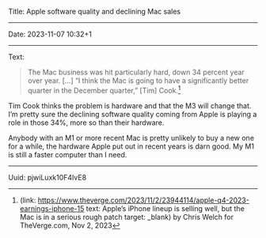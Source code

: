 Title: Apple software quality and declining Mac sales

----

Date: 2023-11-07 10:32+1

----

Text:

> The Mac business was hit particularly hard, down 34 percent year over year. […] “I think the Mac is going to have a significantly better quarter in the December quarter,” [Tim] <nobr>Cook.[^quote]</nobr>

[^quote]: (link: https://www.theverge.com/2023/11/2/23944114/apple-q4-2023-earnings-iphone-15 text: Apple’s iPhone lineup is selling well, but the Mac is in a serious rough patch target: _blank) by Chris Welch for TheVerge.com, Nov 2, 2023

Tim Cook thinks the problem is hardware and that the M3 will change that. I’m pretty sure the declining software quality coming from Apple is playing a role in those 34%, more so than their hardware.

Anybody with an M1 or more recent Mac is pretty unlikely to buy a new one for a while, the hardware Apple put out in recent years is darn good. My M1 is still a faster computer than I need.

----

Uuid: pjwiLuxk10F4IvE8